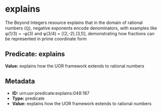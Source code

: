 # explains

The Beyond Integers resource explains that in the domain of rational numbers (ℚ), negative exponents encode denominators, with examples like φ(1/3) = -φ(3) and φ(3/4) = [(2,-2),(3,1)], demonstrating how fractions can be represented in prime coordinate form

## Predicate: explains

**Value:** explains how the UOR framework extends to rational numbers

## Metadata

- **ID:** urn:uor:predicate:explains:048:187
- **Type:** predicate
- **Value:** explains how the UOR framework extends to rational numbers
